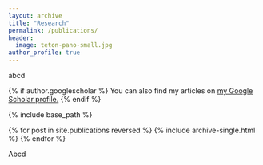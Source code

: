 ```yaml
---
layout: archive
title: "Research"
permalink: /publications/
header:
  image: teton-pano-small.jpg
author_profile: true
---
```


abcd

{% if author.googlescholar %}
  You can also find my articles on <u><a href="{{author.googlescholar}}">my Google Scholar profile</a>.</u>
{% endif %}

{% include base_path %}

{% for post in site.publications reversed %}
  {% include archive-single.html %}
{% endfor %}

Abcd

